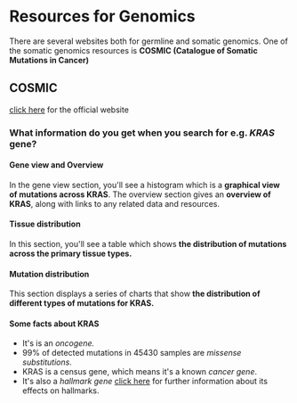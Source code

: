 # Resources for Genomics
There are several websites both for germline and somatic genomics. One of the somatic genomics resources is **COSMIC (Catalogue of Somatic Mutations in Cancer)**

## COSMIC
[click here](https://cancer.sanger.ac.uk/cosmic) for the official website 

### What information do you get when you search for e.g. *KRAS* gene?

#### Gene view and Overview
In the gene view section, you'll see a histogram which is a **graphical view of mutations across KRAS**. The overview section gives an **overview of KRAS**, along with links to any related data and resources.

#### Tissue distribution
In this section, you'll see a table which shows **the distribution of mutations across the primary tissue types.**

#### Mutation distribution
This section displays a series of charts that show **the distribution of different types of mutations for KRAS.** 

#### Some facts about KRAS
- It's is an *oncogene.*
- 99% of detected mutations in 45430 samples are *missense substitutions*. 
- KRAS is a census gene, which means it's a known *cancer gene*.
- It's also a *hallmark gene* [click here](https://cancer.sanger.ac.uk/cosmic/census-page/KRAS) for further information about its effects on hallmarks.




